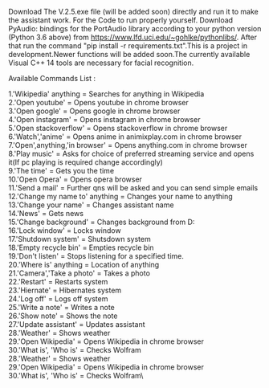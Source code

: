 Download The V.2.5.exe file (will be added soon) directly and run it to make the assistant work. For the Code to run properly yourself. Download PyAudio: bindings for the PortAudio library according to your python version (Python 3.6 above) from https://www.lfd.uci.edu/~gohlke/pythonlibs/. After that run the command "pip install -r requirements.txt".This is a project in development.Newer functions will be added soon.The currently available Visual C++ 14 tools are necessary for facial recognition.

Available Commands List :

1.'Wikipedia' anything = Searches for anything in Wikipedia\
2.'Open youtube' = Opens youtube in chrome browser\
3.'Open google' = Opens google in chrome browser\
4.'Open instagram' = Opens instagram in chrome browser\
5.'Open stackoverflow' = Opens stackoverflow in chrome browser\
6.'Watch','anime' = Opens anime in animixplay.com in chrome browser\
7.'Open',anything,'in browser' = Opens anything.com in chrome browser\
8.'Play music' = Asks for choice of preferred streaming service and opens it(If pc playing is required change accordingly)\
9.'The time' = Gets you the time\
10.'Open Opera' = Opens opera browser\
11.'Send a mail' = Further qns will be asked and you can send simple emails\
12.'Change my name to' anything = Changes your name to anything\
13.'Change your name' = Changes assistant name\
14.'News' = Gets news\
15.'Change background' = Changes background from D:\
16.'Lock window' = Locks window\
17.'Shutdown system' = Shutsdown system\
18.'Empty recycle bin' = Empties recycle bin\
19.'Don't listen' = Stops listening for a specified time.\
20.'Where is' anything = Location of anything\
21.'Camera','Take a photo' = Takes a photo\
22.'Restart' = Restarts system\
23.'Hiernate' = Hibernates system\
24.'Log off' = Logs off system\
25.'Write a note' = Writes a note\
26.'Show note' = Shows the note\
27.'Update assistant' = Updates assistant\
28.'Weather' = Shows weather\
29.'Open Wikipedia' = Opens Wikipedia in chrome browser\
30.'What is', 'Who is' = Checks Wolfram\
28.'Weather' = Shows weather\
29.'Open Wikipedia' = Opens Wikipedia in chrome browser\
30.'What is', 'Who is' = Checks Wolfram\
